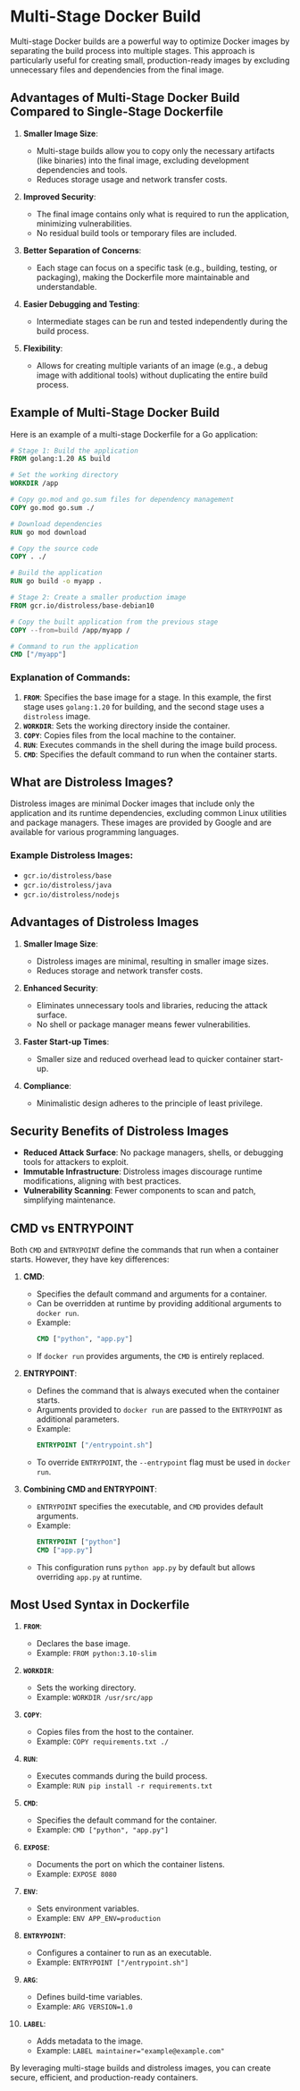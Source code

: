 
# Multi-Stage Docker Build

Multi-stage Docker builds are a powerful way to optimize Docker images by separating the build process into multiple stages. This approach is particularly useful for creating small, production-ready images by excluding unnecessary files and dependencies from the final image.

## Advantages of Multi-Stage Docker Build Compared to Single-Stage Dockerfile

1. **Smaller Image Size**:
   - Multi-stage builds allow you to copy only the necessary artifacts (like binaries) into the final image, excluding development dependencies and tools.
   - Reduces storage usage and network transfer costs.

2. **Improved Security**:
   - The final image contains only what is required to run the application, minimizing vulnerabilities.
   - No residual build tools or temporary files are included.

3. **Better Separation of Concerns**:
   - Each stage can focus on a specific task (e.g., building, testing, or packaging), making the Dockerfile more maintainable and understandable.

4. **Easier Debugging and Testing**:
   - Intermediate stages can be run and tested independently during the build process.

5. **Flexibility**:
   - Allows for creating multiple variants of an image (e.g., a debug image with additional tools) without duplicating the entire build process.

## Example of Multi-Stage Docker Build

Here is an example of a multi-stage Dockerfile for a Go application:

```dockerfile
# Stage 1: Build the application
FROM golang:1.20 AS build

# Set the working directory
WORKDIR /app

# Copy go.mod and go.sum files for dependency management
COPY go.mod go.sum ./

# Download dependencies
RUN go mod download

# Copy the source code
COPY . ./

# Build the application
RUN go build -o myapp .

# Stage 2: Create a smaller production image
FROM gcr.io/distroless/base-debian10

# Copy the built application from the previous stage
COPY --from=build /app/myapp /

# Command to run the application
CMD ["/myapp"]
```

### Explanation of Commands:
1. **`FROM`**: Specifies the base image for a stage. In this example, the first stage uses `golang:1.20` for building, and the second stage uses a `distroless` image.
2. **`WORKDIR`**: Sets the working directory inside the container.
3. **`COPY`**: Copies files from the local machine to the container.
4. **`RUN`**: Executes commands in the shell during the image build process.
5. **`CMD`**: Specifies the default command to run when the container starts.

## What are Distroless Images?
Distroless images are minimal Docker images that include only the application and its runtime dependencies, excluding common Linux utilities and package managers. These images are provided by Google and are available for various programming languages.

### Example Distroless Images:
- `gcr.io/distroless/base`
- `gcr.io/distroless/java`
- `gcr.io/distroless/nodejs`

## Advantages of Distroless Images

1. **Smaller Image Size**:
   - Distroless images are minimal, resulting in smaller image sizes.
   - Reduces storage and network transfer costs.

2. **Enhanced Security**:
   - Eliminates unnecessary tools and libraries, reducing the attack surface.
   - No shell or package manager means fewer vulnerabilities.

3. **Faster Start-up Times**:
   - Smaller size and reduced overhead lead to quicker container start-up.

4. **Compliance**:
   - Minimalistic design adheres to the principle of least privilege.

## Security Benefits of Distroless Images

- **Reduced Attack Surface**: No package managers, shells, or debugging tools for attackers to exploit.
- **Immutable Infrastructure**: Distroless images discourage runtime modifications, aligning with best practices.
- **Vulnerability Scanning**: Fewer components to scan and patch, simplifying maintenance.

## CMD vs ENTRYPOINT

Both `CMD` and `ENTRYPOINT` define the commands that run when a container starts. However, they have key differences:

1. **CMD**:
   - Specifies the default command and arguments for a container.
   - Can be overridden at runtime by providing additional arguments to `docker run`.
   - Example:
     ```dockerfile
     CMD ["python", "app.py"]
     ```
   - If `docker run` provides arguments, the `CMD` is entirely replaced.

2. **ENTRYPOINT**:
   - Defines the command that is always executed when the container starts.
   - Arguments provided to `docker run` are passed to the `ENTRYPOINT` as additional parameters.
   - Example:
     ```dockerfile
     ENTRYPOINT ["/entrypoint.sh"]
     ```
   - To override `ENTRYPOINT`, the `--entrypoint` flag must be used in `docker run`.

3. **Combining CMD and ENTRYPOINT**:
   - `ENTRYPOINT` specifies the executable, and `CMD` provides default arguments.
   - Example:
     ```dockerfile
     ENTRYPOINT ["python"]
     CMD ["app.py"]
     ```
   - This configuration runs `python app.py` by default but allows overriding `app.py` at runtime.

## Most Used Syntax in Dockerfile

1. **`FROM`**:
   - Declares the base image.
   - Example: `FROM python:3.10-slim`

2. **`WORKDIR`**:
   - Sets the working directory.
   - Example: `WORKDIR /usr/src/app`

3. **`COPY`**:
   - Copies files from the host to the container.
   - Example: `COPY requirements.txt ./`

4. **`RUN`**:
   - Executes commands during the build process.
   - Example: `RUN pip install -r requirements.txt`

5. **`CMD`**:
   - Specifies the default command for the container.
   - Example: `CMD ["python", "app.py"]`

6. **`EXPOSE`**:
   - Documents the port on which the container listens.
   - Example: `EXPOSE 8080`

7. **`ENV`**:
   - Sets environment variables.
   - Example: `ENV APP_ENV=production`

8. **`ENTRYPOINT`**:
   - Configures a container to run as an executable.
   - Example: `ENTRYPOINT ["/entrypoint.sh"]`

9. **`ARG`**:
   - Defines build-time variables.
   - Example: `ARG VERSION=1.0`

10. **`LABEL`**:
    - Adds metadata to the image.
    - Example: `LABEL maintainer="example@example.com"`

By leveraging multi-stage builds and distroless images, you can create secure, efficient, and production-ready containers.

